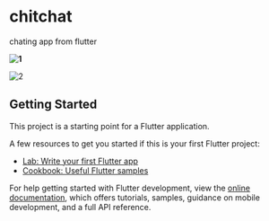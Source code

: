 # chitchat

chating app from flutter


**![1](https://github.com/mehravarun666/MineregBot/assets/108194170/bbe097a1-d783-4664-93fe-d85eed0cf93d)**



![2](https://github.com/mehravarun666/MineregBot/assets/108194170/89aaf4a2-01d1-440f-97f5-c3c2bab30a02)
## Getting Started

This project is a starting point for a Flutter application.

A few resources to get you started if this is your first Flutter project:

- [Lab: Write your first Flutter app](https://docs.flutter.dev/get-started/codelab)
- [Cookbook: Useful Flutter samples](https://docs.flutter.dev/cookbook)

For help getting started with Flutter development, view the
[online documentation](https://docs.flutter.dev/), which offers tutorials,
samples, guidance on mobile development, and a full API reference.
